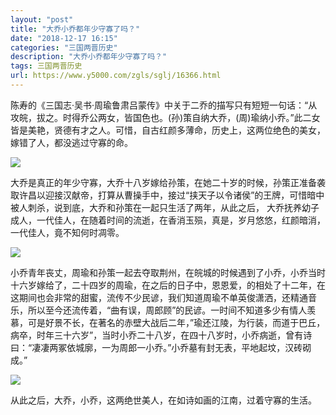 ```yaml
---
layout: "post"
title: "大乔小乔都年少守寡了吗？"
date: "2018-12-17 16:15"
categories: "三国两晋历史"
description: "大乔小乔都年少守寡了吗？"
tags: 三国两晋历史
url: https://www.y5000.com/zgls/sglj/16366.html
---
```






陈寿的《三国志·吴书·周瑜鲁肃吕蒙传》中关于二乔的描写只有短短一句话：“从攻皖，拔之。时得乔公两女，皆国色也。(孙)策自纳大乔，(周)瑜纳小乔。”此二女皆是美艳，贤德有才之人。可惜，自古红颜多薄命，历史上，这两位绝色的美女，嫁错了人，都没逃过守寡的命。

![](https://img.y5000.com/uploads/allimg/170308/1PQ33C5-0.jpg)

大乔是真正的年少守寡，大乔十八岁嫁给孙策，在她二十岁的时候，孙策正准备袭取许昌以迎接汉献帝，打算从曹操手中，接过“挟天子以令诸侯”的王牌，可惜暗中被人刺杀，说到底，大乔和孙策在一起只生活了两年，从此之后，
大乔抚养幼子成人，一代佳人，在随着时间的流逝，在香消玉殒，真是，岁月悠悠，红颜暗消，一代佳人，竟不知何时凋零。

![](https://img.y5000.com/uploads/allimg/170308/1PQ3FF-1.jpg)

小乔青年丧丈，周瑜和孙策一起去夺取荆州，在皖城的时候遇到了小乔，小乔当时十六岁嫁给了，二十四岁的周瑜，在之后的日子中，恩恩爱，的相处了十二年，在这期间也会非常的甜蜜，流传不少民谚，我们知道周瑜不单英俊潇洒，还精通音乐，所以至今还流传着，“曲有误，周郎顾”的民谚。一时间不知道多少有情人羡慕，可是好景不长，在著名的赤壁大战后二年，”瑜还江陵，为行装，而道于巴丘，病卒，时年三十六岁”，当时小乔二十八岁，在四十八岁时，小乔病逝，曾有诗曰：“凄凄两冢依城廓，一为周郎一小乔。”小乔墓有封无表，平地起坟，汉砖砌成。”

![](https://img.y5000.com/uploads/allimg/170308/1PQ33G5-2.jpg)

从此之后，大乔，小乔，这两绝世美人，在如诗如画的江南，过着守寡的生活。
